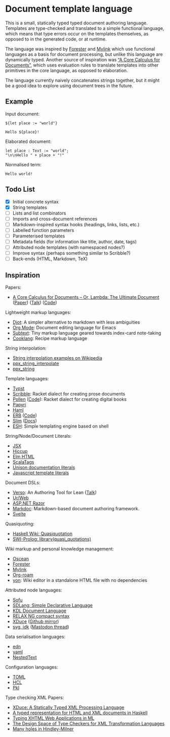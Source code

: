 # Document template language

This is a small, statically typed typed document authoring language.
Templates are type-checked and translated to a simple functional language,
which means that type errors occur on the templates themselves, as opposed to in
the generated code, or at runtime.

The language was inspired by [Forester](https://github.com/jonsterling/ocaml-forester)
and [Mylink](https://github.com/kalyani-tt/mylink) which use functional
languages as a basis for document processing, but unlike this language are
dynamically typed.
Another source of inspiration was [“A Core Calculus for Documents”](https://blog.brownplt.org/2023/12/28/document-calculus.html),
which uses evaluation rules to translate templates into other primitives in
the core language, as opposed to elaboration.

The language currently naively concatenates strings together, but it might be a
good idea to explore using document trees in the future.

## Example

<!-- TODO: use mdx to text the following example -->

Input document:

```text
${let place := "world"}

Hello ${place}!
```

Elaborated document:

```
let place : Text := "world";
"\n\nHello " + place + "!"
```

Normalised term:

```
Hello world!
```

## Todo List

- [x] Initial concrete syntax
- [x] String templates
- [ ] Lists and list combinators
- [ ] Imports and cross-document references
- [ ] Markdown-inspired syntax hooks (headings, links, lists, etc.)
- [ ] Labelled function parameters
- [ ] Parameterised templates
- [ ] Metadata fields (for information like title, author, date, tags)
- [ ] Attributed node templates (with namespaced nodes?)
- [ ] Improve syntax (perhaps something similar to Scribble?)
- [ ] Back-ends (HTML, Markdown, TeX)

## Inspiration

Papers:

- [A Core Calculus for Documents – Or, Lambda: The Ultimate Document](https://blog.brownplt.org/2023/12/28/document-calculus.html)
  ([Paper](https://doi.org/10.1145/3632865))
  ([Talk](https://www.youtube.com/watch?v=yC4ja0Zines))
  ([Code](https://github.com/cognitive-engineering-lab/document-calculus))

Lightweight markup languages:

- [Djot](https://djot.net/): A simpler alternative to markdown with less ambiguities
- [Org Mode](https://orgmode.org/): Document editing language for Emacs
- [Subtext](https://github.com/subconsciousnetwork/subtext): Tiny markup language geared towards index-card note-taking
- [Cooklang](https://cooklang.org/): Recipe markup language

String interpolation:

- [String interpolation examples on Wikipedia](https://en.wikipedia.org/wiki/String_interpolation#Examples)
- [ppx_string_interpolate](https://github.com/sheijk/ppx_string_interpolate)
- [ppx_string](https://github.com/janestreet/ppx_string)

Template languages:

- [Typst](https://typst.app/)
- [Scribble](https://docs.racket-lang.org/scribble/):
  Racket dialect for creating prose documents
- [Pollen](https://docs.racket-lang.org/pollen/) ([Code](https://git.matthewbutterick.com/mbutterick/pollen)):
  Racket dialect for creating digital books
- [Papyri](https://kaya3.github.io/papyri/)
- [Haml](https://haml.info/)
- [ERB](https://docs.ruby-lang.org/en/master/ERB.html) ([Code](https://github.com/ruby/erb))
- [Slim](https://slim-template.github.io/) ([Docs](https://rubydoc.info/gems/slim/frames))
- [ESH](https://github.com/jirutka/esh): Simple templating engine based on shell

String/Node/Document Literals:

- [JSX](https://facebook.github.io/jsx/)
- [Hiccup](https://github.com/weavejester/hiccup)
- [Elm HTML](https://package.elm-lang.org/packages/elm/html/latest/)
- [ScalaTags](https://com-lihaoyi.github.io/scalatags/)
- [Unison documentation literals](https://www.unison-lang.org/docs/usage-topics/documentation/)
- [Javascript template literals](https://developer.mozilla.org/en-US/docs/Web/JavaScript/Reference/Template_literals)

Document DSLs:

- [Verso](https://github.com/leanprover/verso/): An Authoring Tool for Lean ([Talk](https://www.youtube.com/watch?v=dv_vmVs3SQQ))
- [Ur/Web](http://impredicative.com/ur/)
- [ASP.NET Razor](https://aspnetcore.readthedocs.io/en/stable/mvc/views/razor.html)
- [Markdoc](https://markdoc.dev/): Markdown-based document authoring framework.
- [Svelte](https://svelte.dev/)

Quasiquoting:

- [Haskell Wiki: Quasiquotation](https://wiki.haskell.org/Quasiquotation)
- [SWI-Prolog: library(quasi_quotations)](https://www.swi-prolog.org/pldoc/man?section=quasiquotations)

Wiki markup and personal knowledge management:

- [Oscean](https://wiki.xxiivv.com/site/oscean.html)
- [Forester](https://github.com/jonsterling/ocaml-forester)
- [Mylink](https://github.com/kalyani-tt/mylink)
- [Org-roam](https://www.orgroam.com/)
- [yon](https://m15o.ichi.city/yon/): Wiki editor in a standalone HTML file with no dependencies

Attributed node languages:

- [Sofu](https://sofu.sourceforge.net)
- [SDLang: Simple Declarative Language](https://sdlang.org/)
- [KDL Document Language](https://kdl.dev/)
- [RELAX NG compact syntax](https://relaxng.org/compact-tutorial-20030326.html)
- [XDuce](https://xduce.sourceforge.net/) ([Github mirror](https://github.com/ozzymcduff/XDuce))
- [svg, idk](https://x.nas.sr/svg-editor/) ([Mastodon thread](https://merveilles.town/@nasser/112300138172061442))

Data serialisation languages:

- [edn](https://github.com/edn-format/edn)
- [yaml](https://yaml.org/)
- [NestedText](https://nestedtext.org/)

Configuration languages:

- [TOML](https://toml.io/)
- [HCL](https://github.com/hashicorp/hcl)
- [Pkl](https://pkl-lang.org/)

Type checking XML Papers:

- [XDuce: A Statically Typed XML Processing Language](https://classes.cs.uoregon.edu/04W/cis607dsl/papers/xduce-toit.pdf)
- [A typed representation for HTML and XML documents in Haskell](https://doi.org/10.1017/S0956796802004392 )
- [Typing XHTML Web Applications in ML](https://elsman.com/pdf/padl2004.pdf)
- [The Design Space of Type Checkers for XML Transformation Languages](https://www.cs.au.dk/~amoeller/papers/xmltypes/xmltypes.pdf)
- [Many holes in Hindley-Milner](https://homepages.inf.ed.ac.uk/slindley/papers/many-holes-draft2008.pdf)
